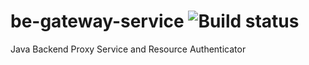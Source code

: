 # be-gateway-service ![Build status](https://github.com/notabarista/be-gateway-service/actions/workflows/be_gateway_service.yml/badge.svg?branch=master)
Java Backend Proxy Service and Resource Authenticator
